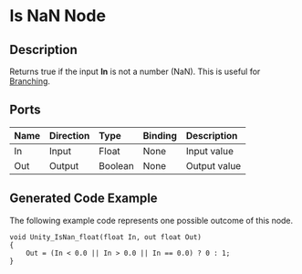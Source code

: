 # Is NaN Node

## Description

Returns true if the input **In** is not a number (NaN). This is useful for [Branching](Branch-Node.md).

## Ports

| Name        | Direction           | Type  | Binding | Description |
|:------------ |:-------------|:-----|:---|:---|
| In      | Input | Float    | None | Input value |
| Out | Output      |    Boolean | None | Output value |

## Generated Code Example

The following example code represents one possible outcome of this node.

```
void Unity_IsNan_float(float In, out float Out)
{
    Out = (In < 0.0 || In > 0.0 || In == 0.0) ? 0 : 1;
}
```
